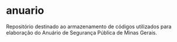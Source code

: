 # anuario
Repositório destinado ao armazenamento de códigos utilizados para elaboração do Anuário de Segurança Pública de Minas Gerais.
